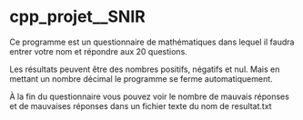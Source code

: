 # cpp_projet__SNIR

Ce programme est un questionnaire de mathématiques dans lequel il faudra entrer votre nom et répondre aux 20 questions.

Les résultats peuvent être des nombres positifs, négatifs et nul. Mais en mettant un nombre décimal le programme se ferme automatiquement.

À la fin du questionnaire vous pouvez voir le nombre de mauvais réponses et de mauvaises réponses dans un fichier texte du nom de resultat.txt